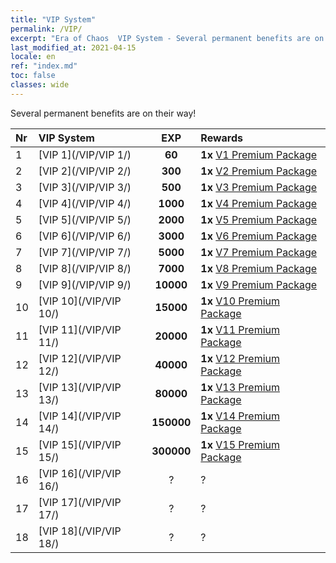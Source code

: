```yaml
---
title: "VIP System"
permalink: /VIP/
excerpt: "Era of Chaos  VIP System - Several permanent benefits are on their way!"
last_modified_at: 2021-04-15
locale: en
ref: "index.md"
toc: false
classes: wide
---
```


  Several permanent benefits are on their way!

  |  Nr  | VIP System | EXP | Rewards |
  |:-----|:------------|:---:|:--------|
  | 1 | [VIP 1](/VIP/VIP 1/) | **60** | **1x** [V1 Premium Package](/Items/con_1297/) |
  | 2 | [VIP 2](/VIP/VIP 2/) | **300** | **1x** [V2 Premium Package](/Items/con_1298/) |
  | 3 | [VIP 3](/VIP/VIP 3/) | **500** | **1x** [V3 Premium Package](/Items/con_1299/) |
  | 4 | [VIP 4](/VIP/VIP 4/) | **1000** | **1x** [V4 Premium Package](/Items/con_1300/) |
  | 5 | [VIP 5](/VIP/VIP 5/) | **2000** | **1x** [V5 Premium Package](/Items/con_1301/) |
  | 6 | [VIP 6](/VIP/VIP 6/) | **3000** | **1x** [V6 Premium Package](/Items/con_1302/) |
  | 7 | [VIP 7](/VIP/VIP 7/) | **5000** | **1x** [V7 Premium Package](/Items/con_1303/) |
  | 8 | [VIP 8](/VIP/VIP 8/) | **7000** | **1x** [V8 Premium Package](/Items/con_1304/) |
  | 9 | [VIP 9](/VIP/VIP 9/) | **10000** | **1x** [V9 Premium Package](/Items/con_1305/) |
  | 10 | [VIP 10](/VIP/VIP 10/) | **15000** | **1x** [V10 Premium Package](/Items/con_1306/) |
  | 11 | [VIP 11](/VIP/VIP 11/) | **20000** | **1x** [V11 Premium Package](/Items/con_1307/) |
  | 12 | [VIP 12](/VIP/VIP 12/) | **40000** | **1x** [V12 Premium Package](/Items/con_1308/) |
  | 13 | [VIP 13](/VIP/VIP 13/) | **80000** | **1x** [V13 Premium Package](/Items/con_1309/) |
  | 14 | [VIP 14](/VIP/VIP 14/) | **150000** | **1x** [V14 Premium Package](/Items/con_1310/) |
  | 15 | [VIP 15](/VIP/VIP 15/) | **300000** | **1x** [V15 Premium Package](/Items/con_1311/) |
  | 16 | [VIP 16](/VIP/VIP 16/) | ? | ? |
  | 17 | [VIP 17](/VIP/VIP 17/) | ? | ? |
  | 18 | [VIP 18](/VIP/VIP 18/) | ? | ? |
